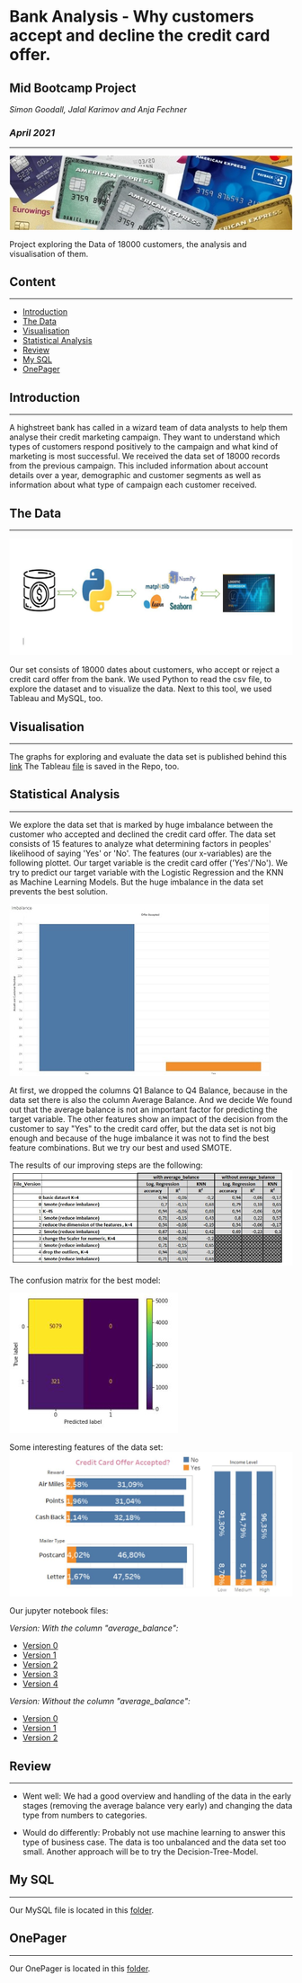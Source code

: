 # Bank Analysis - Why customers accept and decline the credit card offer.
## Mid Bootcamp Project
*Simon Goodall, Jalal Karimov and Anja Fechner*

### *April 2021*
***
![creditcards](https://github.com/AnjaFechner/bellatrix-lestrange/blob/main/pictures/creditcards.jpg)

Project exploring the Data of 18000 customers, the analysis and visualisation of them.


## Content
***

- [Introduction](#introduction)
- [The Data](#the-data)
- [Visualisation](#visualisation)
- [Statistical Analysis](#statistical-analysis)
- [Review](#review)
- [My SQL](#my-sql)
- [OnePager](#OnePager)

## Introduction
***

A highstreet bank has called in a wizard team of data analysts to help them analyse their credit marketing campaign. 
They want to understand which types of customers respond positively to the campaign and what kind of marketing is most successful.
We received the data set of 18000 records from the previous campaign. This included information about account details over a year, 
demographic and customer segments as well as information about what type of campaign each customer received.


## The Data 
***
![tools](https://github.com/AnjaFechner/bellatrix-lestrange/blob/main/pictures/tools.jpg)

Our set consists of 18000 dates about customers, who accept or reject a credit card offer from the bank. 
We used Python to read the csv file, to explore the dataset and to visualize the data. Next to this tool, we used Tableau and MySQL, too.


## Visualisation
***

The graphs for exploring and evaluate the data set is published behind this [link](https://public.tableau.com/profile/anja.fechner#!/)
The Tableau [file](https://github.com/AnjaFechner/bellatrix-lestrange/tree/main/tableau) is saved in the Repo, too.


## Statistical Analysis 
***

We explore the data set that is marked by huge imbalance between the customer who accepted and declined the credit card offer.
The data set consists of 15 features to analyze what determining factors in peoples' likelihood of saying 'Yes' or 'No'.
The features (our x-variables) are the following plottet. Our target variable is the credit card offer ('Yes'/'No').
We try to predict our target variable with the Logistic Regression and the KNN as Machine Learning Models.
But the huge imbalance in the data set prevents the best solution. 

![imbalance](https://github.com/AnjaFechner/bellatrix-lestrange/blob/main/pictures/imbalance.JPG)

At first, we dropped the columns Q1 Balance to Q4 Balance, because in the data set there is also the column Average Balance. And we decide  We found out that the average balance is not an important factor for predicting the target variable. 
The other features show an impact of the decision from the customer to say "Yes" to the credit card offer, but the data set is not big enough and because of the huge imbalance it was not to find the best feature combinations.
But we try our best and used SMOTE. 

The results of our improving steps are the following:
![table_of_results](https://github.com/AnjaFechner/bellatrix-lestrange/blob/main/pictures/table_of_results.JPG)

The confusion matrix for the best model:


![Confusion%20matrix](https://github.com/AnjaFechner/bellatrix-lestrange/blob/main/pictures/Confusion%20matrix.JPG)

Some interesting features of the data set:
![interesting_features](https://github.com/AnjaFechner/bellatrix-lestrange/blob/main/pictures/interesting_features.JPG)

Our jupyter notebook files:

*Version: With the column "average_balance":*

- [Version 0](https://github.com/AnjaFechner/bellatrix-lestrange/blob/main/jupyter_notebook/with_avg_balance__version_0.ipynb)
- [Version 1](https://github.com/AnjaFechner/bellatrix-lestrange/blob/main/jupyter_notebook/with_avg_balance__version_1.ipynb)
- [Version 2](https://github.com/AnjaFechner/bellatrix-lestrange/blob/main/jupyter_notebook/with_avg_balance__version_2.ipynb)
- [Version 3](https://github.com/AnjaFechner/bellatrix-lestrange/blob/main/jupyter_notebook/with_avg_balance__version_3.ipynb)
- [Version 4](https://github.com/AnjaFechner/bellatrix-lestrange/blob/main/jupyter_notebook/with_avg_balance__version_4.ipynb)


*Version: Without the column "average_balance":*

- [Version 0](https://github.com/AnjaFechner/bellatrix-lestrange/blob/main/jupyter_notebook/without-balance-version_0.ipynb)
- [Version 1](https://github.com/AnjaFechner/bellatrix-lestrange/blob/main/jupyter_notebook/without-balance-version_1.ipynb)
- [Version 2](https://github.com/AnjaFechner/bellatrix-lestrange/blob/main/jupyter_notebook/without-balance-version_2.ipynb)


## Review
***

- Went well:
We had a good overview and handling of the data in the early stages (removing the average balance very early) and changing the data type from numbers to categories.

- Would do differently:
Probably not use machine learning to answer this type of business case. The data is too unbalanced and the data set too small. 
Another approach will be to try the Decision-Tree-Model.


## My SQL
***

Our MySQL file is located in this [folder](https://github.com/AnjaFechner/bellatrix-lestrange/tree/main/mysql).

## OnePager
***

Our OnePager is located in this [folder](https://github.com/AnjaFechner/bellatrix-lestrange/tree/main/onepager).


